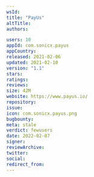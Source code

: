 ```yaml
---
wsId: 
title: "PayUs"
altTitle: 
authors:

users: 10
appId: com.sonicx.payus
appCountry: 
released: 2021-02-06
updated: 2021-02-10
version: "1.1"
stars: 
ratings: 
reviews: 
size: 42M
website: https://www.payus.io/
repository: 
issue: 
icon: com.sonicx.payus.png
bugbounty: 
meta: stale
verdict: fewusers
date: 2022-02-07
signer: 
reviewArchive:
twitter: 
social:
redirect_from:
---
```


